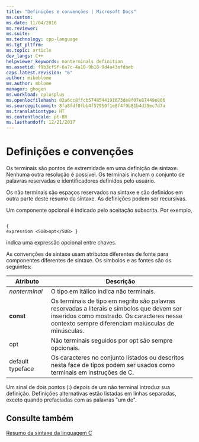 ```yaml
---
title: "Definições e convenções | Microsoft Docs"
ms.custom: 
ms.date: 11/04/2016
ms.reviewer: 
ms.suite: 
ms.technology: cpp-language
ms.tgt_pltfrm: 
ms.topic: article
dev_langs: C++
helpviewer_keywords: nonterminals definition
ms.assetid: f9b3cf5f-6a7c-4a10-9b18-9d4a43efdaeb
caps.latest.revision: "6"
author: mikeblome
ms.author: mblome
manager: ghogen
ms.workload: cplusplus
ms.openlocfilehash: 02a6cc8ffcb5748544191673de8f07e87449e806
ms.sourcegitcommit: 8fa8fdf0fbb4f57950f1e8f4f9b81b4d39ec7d7a
ms.translationtype: HT
ms.contentlocale: pt-BR
ms.lasthandoff: 12/21/2017
---
```

# <a name="definitions-and-conventions"></a>Definições e convenções
Os terminais são pontos de extremidade em uma definição de sintaxe. Nenhuma outra resolução é possível. Os terminais incluem o conjunto de palavras reservadas e identificadores definidos pelo usuário.  
  
 Os não terminais são espaços reservados na sintaxe e são definidos em outra parte deste resumo da sintaxe. As definições podem ser recursivas.  
  
 Um componente opcional é indicado pelo aceitação subscrita. Por exemplo,  
  
```  
  
{  
expression <SUB>opt</SUB> }  
```  
  
 indica uma expressão opcional entre chaves.  
  
 As convenções de sintaxe usam atributos diferentes de fonte para componentes diferentes de sintaxe. Os símbolos e as fontes são os seguintes:  
  
|Atributo|Descrição|  
|---------------|-----------------|  
|*nonterminal*|O tipo em itálico indica não terminais.|  
|**const**|Os terminais de tipo em negrito são palavras reservadas a literais e símbolos que devem ser inseridos como mostrado. Os caracteres nesse contexto sempre diferenciam maiúsculas de minúsculas.|  
|opt|Não terminais seguidos por opt são sempre opcionais.|  
|default typeface|Os caracteres no conjunto listados ou descritos nesta face de tipos podem ser usados como terminais em instruções de C.|  
  
 Um sinal de dois pontos (**:**) depois de um não terminal introduz sua definição. Definições alternativas estão listadas em linhas separadas, exceto quando prefaciadas com as palavras "um de".  
  
## <a name="see-also"></a>Consulte também  
 [Resumo da sintaxe da linguagem C](../c-language/c-language-syntax-summary.md)